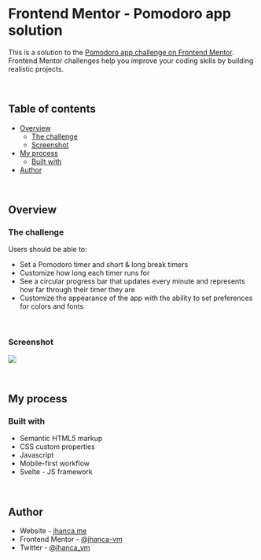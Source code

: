 # Frontend Mentor - Pomodoro app solution

This is a solution to the [Pomodoro app challenge on Frontend Mentor](https://www.frontendmentor.io/challenges/pomodoro-app-KBFnycJ6G). Frontend Mentor challenges help you improve your coding skills by building realistic projects.

<br>

## Table of contents

- [Overview](#overview)
  - [The challenge](#the-challenge)
  - [Screenshot](#screenshot)
- [My process](#my-process)
  - [Built with](#built-with)
- [Author](#author)

<br>

## Overview

### The challenge

Users should be able to:

- Set a Pomodoro timer and short & long break timers
- Customize how long each timer runs for
- See a circular progress bar that updates every minute and represents how far through their timer they are
- Customize the appearance of the app with the ability to set preferences for colors and fonts

<br>

### Screenshot

![](https://res.cloudinary.com/dz209s6jk/image/upload/v1608298216/Challenges/ndf4irrdi8vknrakfm4d.jpg)

<br>

## My process

### Built with

- Semantic HTML5 markup
- CSS custom properties
- Javascript
- Mobile-first workflow
- Svelte - JS framework

<br>

## Author

- Website - [jhanca.me](https://jhanca.me)
- Frontend Mentor - [@jhanca-vm](https://www.frontendmentor.io/profile/jhanca-vm)
- Twitter - [@jhanca_vm](https://twitter.com/jhanca_vm)
